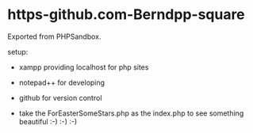 # https-github.com-Berndpp-square
Exported from PHPSandbox.

setup:
- xampp providing localhost for php sites
- notepad++ for developing
- github for version control

- take the ForEasterSomeStars.php as the index.php to see something beautiful :-) :-) :-) 
